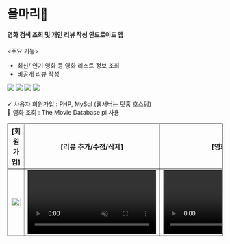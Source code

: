 # 올마리🍿

#### 영화 검색 조회 및 개인 리뷰 작성 안드로이드 앱

<주요 기능>
- 최신/ 인기 영화 등 영화 리스트 정보 조회
- 비공개 리뷰 작성 

<div>
  <img src="https://img.shields.io/badge/Android%20Studio-3DDC84?style=plastic-square&logo=Android Studio&logoColor=white"/>
  <img src="https://img.shields.io/badge/Kotlin-7F52FF?style=plastic-square&logo=Kotlin&logoColor=white"/>
  <img src="https://img.shields.io/badge/PHP-777BB4?style=plastic-square&logo=PHP&logoColor=white"/>
  <img src="https://img.shields.io/badge/MySQL-4479A1?style=plastic-square&logo=MySQL&logoColor=white"/>
</div>
<br/>
✔ 사용자 회원가입 : PHP, MySql (웹서버는 닷홈 호스팅)<br/>
📌 영화 조회 : The Movie Database pi 사용<br/>

<table border="1">
<th>[회원가입]</th>
<th>[리뷰 추가/수정/삭제]</th>
<th>[영화 검색]</th>
	<tr><!-- 첫번째 줄 시작 -->
	    <td><img width="100%" src="https://user-images.githubusercontent.com/96411866/222940984-c7af1cff-7f3a-42e9-a623-0e00c7ba2409.gif"/></td>
	    <td> <video muted autoplay loop src="https://user-images.githubusercontent.com/96411866/237034428-3182b9f4-d212-46a8-bb8c-3739fad6aa74.mp4" type="video/mp4"></td>
      <td><video muted autoplay loop src="https://user-images.githubusercontent.com/96411866/237036564-6e471eeb-fdb1-4cfb-8dcf-617f8ddf3098.mov" type="video/mp4"></td>
	</tr><!-- 첫번째 줄 끝 -->
</table>


